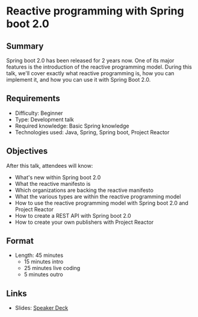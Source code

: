 # Reactive programming with Spring boot 2.0

## Summary

Spring boot 2.0 has been released for 2 years now. One of its major features is the introduction of the reactive programming model.
During this talk, we'll cover exactly what reactive programming is, how you can implement it, and how you can use it with Spring Boot 2.0.

## Requirements

- Difficulty: Beginner
- Type: Development talk
- Required knowledge: Basic Spring knowledge
- Technologies used: Java, Spring, Spring boot, Project Reactor

## Objectives

After this talk, attendees will know:

- What's new within Spring boot 2.0
- What the reactive manifesto is
- Which organizations are backing the reactive manifesto
- What the various types are within the reactive programming model
- How to use the reactive programming model with Spring boot 2.0 and Project Reactor
- How to create a REST API with Spring boot 2.0
- How to create your own publishers with Project Reactor

## Format

- Length: 45 minutes
    - 15 minutes intro
    - 25 minutes live coding
    - 5 minutes outro


## Links

- Slides: [Speaker Deck](https://speakerdeck.com/g00glen00b/reactive-programming-with-spring-boot-2)

